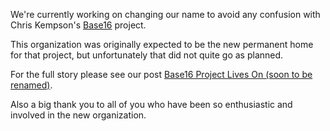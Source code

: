 We're currently working on changing our name to avoid any confusion with Chris Kempson's [Base16](https://github.com/chriskempson/base16) project.

This organization was originally expected to be the new permanent home for that project, but unfortunately that did not quite go as planned.

For the full story please see our post [Base16 Project Lives On (soon to be renamed)](https://github.com/base16-project/base16/issues/51).

Also a big thank you to all of you who have been so enthusiastic and involved in the new organization.

